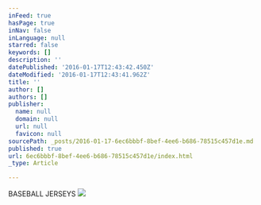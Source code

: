 ```yaml
---
inFeed: true
hasPage: true
inNav: false
inLanguage: null
starred: false
keywords: []
description: ''
datePublished: '2016-01-17T12:43:42.450Z'
dateModified: '2016-01-17T12:43:41.962Z'
title: ''
author: []
authors: []
publisher:
  name: null
  domain: null
  url: null
  favicon: null
sourcePath: _posts/2016-01-17-6ec6bbbf-8bef-4ee6-b686-78515c457d1e.md
published: true
url: 6ec6bbbf-8bef-4ee6-b686-78515c457d1e/index.html
_type: Article

---
```

BASEBALL JERSEYS
![](https://the-grid-user-content.s3-us-west-2.amazonaws.com/11378a3a-45f7-4dd0-a0fe-766724618867.jpg)